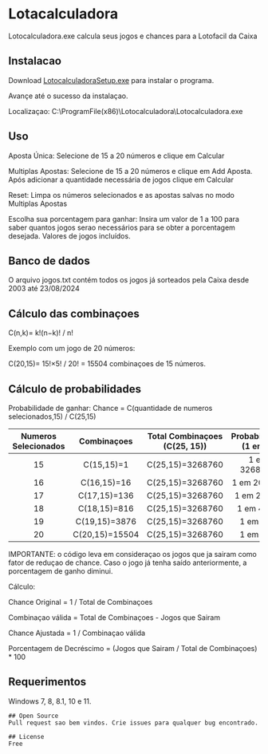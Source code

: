 # Lotacalculadora

Lotocalculadora.exe calcula seus jogos e chances para a Lotofacil da Caixa

## Instalacao

Download [LotocalculadoraSetup.exe](https://www.mediafire.com/file/gcjtls7jhdhgf3r/LotocalculadoraSetup.exe/file) para instalar o programa.

Avançe até o sucesso da instalaçao.

Localizaçao: C:\ProgramFile(x86)\Lotocalculadora\Lotocalculadora.exe

## Uso

Aposta Única: Selecione de 15 a 20 números e clique em Calcular

Multiplas Apostas: Selecione de 15 a 20 números e clique em Add Aposta. Após adicionar a quantidade necessária de jogos clique em Calcular

Reset: Limpa os números selecionados e as apostas salvas no modo Multiplas Apostas


Escolha sua porcentagem para ganhar: Insira um valor de 1 a 100 para saber quantos jogos serao necessários para se obter a porcentagem desejada. Valores de jogos incluídos.

## Banco de dados

O arquivo jogos.txt contém todos os jogos já sorteados pela Caixa desde 2003 até 23/08/2024

## Cálculo das combinaçoes

C(n,k)= k!(n−k)! / n!


Exemplo com um jogo de 20 números:

C(20,15)= 15!×5! / 20! = 15504 combinaçoes de 15 números.

## Cálculo de probabilidades

Probabilidade de ganhar: 
Chance = C(quantidade de numeros selecionados,15) / C(25,15)

| Numeros Selecionados | Combinaçoes | Total Combinaçoes (C(25, 15)) | Probabilidade (1 em x) |
|:-------------------:|:---------------------:|:----------------:|:-----------------:|
| 15                  | C(15,15)=1            | C(25,15)=3268760 | 1 em 3268760      |
| 16              | C(16,15)=16                | C(25,15)=3268760           | 1 em 204297            |
| 17              | C(17,15)=136                | C(25,15)=3268760           | 1 em 24049        |
| 18              | C(18,15)=816                | C(25,15)=3268760           | 1 em 4003            |
| 19              | C(19,15)=3876                | C(25,15)=3268760           | 1 em 843          |
| 20              | C(20,15)=15504              | C(25,15)=3268760          | 1 em 211

IMPORTANTE: o código leva em consideraçao os jogos que ja sairam como fator de reduçao de chance. Caso o jogo já tenha saído anteriormente, a porcentagem de ganho diminui.

Cálculo:

Chance Original = 1 / Total de Combinaçoes

Combinaçao válida = Total de Combinaçoes - Jogos que Sairam

Chance Ajustada = 1 / Combinaçao válida

Porcentagem de Decréscimo = (Jogos que Sairam / Total de Combinaçoes) * 100


## Requerimentos

Windows 7, 8, 8.1, 10 e 11.
```
## Open Source
Pull request sao bem vindos. Crie issues para qualquer bug encontrado.

## License
Free
